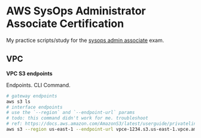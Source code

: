 # AWS SysOps Administrator Associate Certification
My practice scripts/study for the [sysops admin associate](https://aws.amazon.com/certification/certified-sysops-admin-associate/) exam. 


## VPC
**VPC S3 endpoints**

Endpoints. CLI Command. 
```sh
# gateway endpoints
aws s3 ls
# interface endpoints
# use the `--region` and `--endpoint-url` params
# todo: this command didn't work for me. troubleshoot 
# ref: https://docs.aws.amazon.com/AmazonS3/latest/userguide/privatelink-interface-endpoints.html
aws s3 --region us-east-1 --endpoint-url vpce-1234.s3.us-east-1.vpce.amazonaws.com ls
```